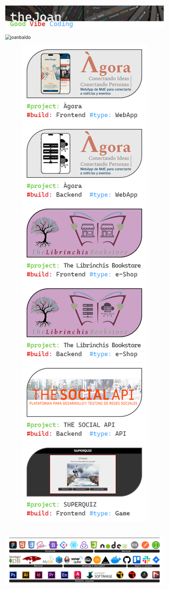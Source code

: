 ![Header](./assets/Joan_header.jpg)

<p align="left"> <img src="https://komarev.com/ghpvc/?username=joanbaldo" alt="joanbaldo" /> </p>


<!-- <div style="display: inline_block"><br> -->

 <div align="center">

<a href="https://github.com/joanbaldo/Agora_Frontend">
  <img src="./assets/Card_Agora_FE.jpg" alt="AgoraFrontend">
</a>
<a href="https://github.com/joanbaldo/Agora_Backend">
  <img src="./assets/Card_Agora_BE.jpg" alt="AgoraBackend">
</a>
<a href="https://github.com/joanbaldo/The_Librinchi_Bookstore">
  <img src="./assets/Card_TheLibr_FE.jpg" alt="AgoraFrontend">
</a>
<a href="https://github.com/joanbaldo/The_Librinchi_Backend">
  <img src="./assets/Card_TheLibr_BE.jpg" alt="AgoraBackend">
</a>
<a href="https://github.com/joanbaldo/SOCIALNET">
  <img src="./assets/Card_TSN_FB.jpg" alt="AgoraFrontend">
</a>
<a href="https://github.com/joanbaldo/Game_Quiz">
  <img src="./assets/Card_Quizz_FE.jpg" alt="AgoraBackend">
</a>


</div>

<br>
<br>

![skills](./assets/SW_stack_line.jpg)